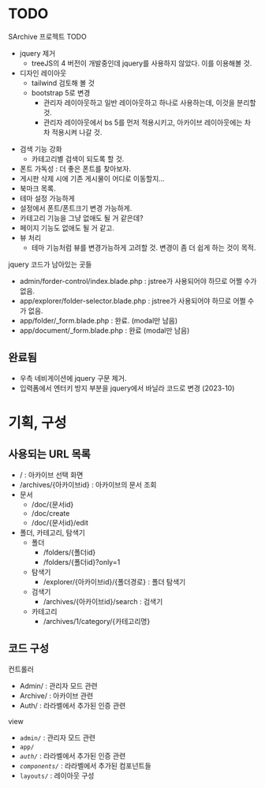 # TODO
SArchive 프로젝트 TODO
* jquery 제거
    * treeJS의 4 버전이 개발중인데 jquery를 사용하지 않았다. 이를 이용해볼 것.
*  디자인 레이아웃
    * tailwind 검토해 볼 것
    * bootstrap 5로 변경
        * 관리자 레이아웃하고 일반 레이아웃하고 하나로 사용하는데, 이것을 분리할 것.
        * 관리자 레이아웃에서 bs 5를 먼저 적용시키고, 아카이브 레이아웃에는 차차 적용시켜 나갈 것.
- 검색 기능 강화
    - 카테고리별 검색이 되도록 할 것.
- 폰트 가독성 : 더 좋은 폰트를 찾아보자.
- 게시판 삭제 시에 기존 게시물이 어디로 이동할지...
- 북마크 목록.
- 테마 설정 가능하게
- 설정에서 폰트/폰트크기 변경 가능하게.
- 카테고리 기능을 그냥 없애도 될 거 같은데?
- 페이지 기능도 없애도 될 거 같고.
- 뷰 처리
    - 테마 기능처럼 뷰를 변경가능하게 고려할 것. 변경이 좀 더 쉽게 하는 것이 목적.


jquery 코드가 남아있는 곳들
- admin/forder-control/index.blade.php : jstree가 사용되어야 하므로 어쩔 수가 없음.
- app/explorer/folder-selector.blade.php : jstree가 사용되어야 하므로 어쩔 수가 없음.
- app/folder/_form.blade.php : 완료. (modal만 남음)
- app/document/_form.blade.php : 완료 (modal만 남음)





## 완료됨
- 우측 네비게이션에 jquery 구문 제거.
- 입력폼에서 엔터키 방지 부분을 jquery에서 바닐라 코드로 변경 (2023-10)


# 기획, 구성
## 사용되는 URL 목록
* / : 아카이브 선택 화면
* /archives/{아카이브id} : 아카이브의 문서 조회
* 문서
    * /doc/{문서id}
    * /doc/create
    * /doc/{문서id}/edit
* 폴더, 카테고리, 탐색기
    * 폴더
        * /folders/{폴더id}
        * /folders/{폴더id}?only=1
    * 탐색기
        * /explorer/{아카이브id}/{폴더경로} : 폴더 탐색기
    * 검색기
        * /archives/{아카이브id}/search : 검색기
    * 카테고리
        * /archives/1/category/{카테고리명}

## 코드 구성
컨트롤러
* Admin/ : 관리자 모드 관련
* Archive/ : 아카이브 관련
* Auth/ : 라라벨에서 추가된 인증 관련

view
* `admin/` : 관리자 모드 관련
* `app/`
* _`auth/`_ : 라라벨에서 추가된 인증 관련
* _`components/`_ : 라라벨에서 추가된 컴포넌트들
* `layouts/` : 레이아웃 구성
